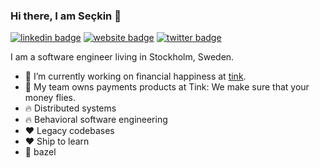 ### Hi there, I am Seçkin 👋

[![linkedin badge](https://img.shields.io/badge/linkedin-Seçkin_Savaşçı-0077b5?style=flat-square&logo=linkedin)](https://www.linkedin.com/in/savasci)
[![website badge](https://img.shields.io/badge/website-savasci.org-yellow?style=flat-square)](https://savasci.org)
[![twitter badge](https://img.shields.io/badge/twitter-@seckin206-1da1f2?style=flat-square&logo=twitter)](https://twitter.com/seckin206)


I am a software engineer living in Stockholm, Sweden.

- 🔭  I’m currently working on financial happiness at [tink](https://tink.com).
- 💸  My team owns payments products at Tink: We make sure that your money flies.
- 🔥  Distributed systems
- 🔥  Behavioral software engineering
- ❤️  Legacy codebases
- ❤️  Ship to learn
- 💚  bazel
